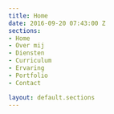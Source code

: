 ```yaml
---
title: Home
date: 2016-09-20 07:43:00 Z
sections:
- Home
- Over mij
- Diensten
- Curriculum
- Ervaring
- Portfolio
- Contact

layout: default.sections
---
```


